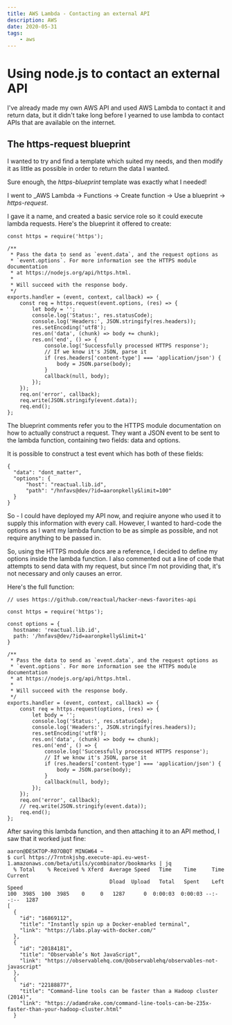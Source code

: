 ```yaml
---
title: AWS Lambda - Contacting an external API
description: AWS
date: 2020-05-31
tags:
    - aws
---
```


# Using node.js to contact an external API

I've already made my own AWS API and used AWS Lambda to contact it and return
data, but it didn't take long before I yearned to use lambda to contact
APIs that are available on the internet.

## The https-request blueprint

I wanted to try and find a template which suited my needs, and then modify
it as little as possible in order to return the data I wanted.

Sure enough, the _https-blueprint_ template was exactly what I needed!

I went to _AWS Lambda -> Functions -> Create function -> Use a blueprint -> _https-request_.

I gave it a name, and created a basic service role so it could execute lambda
requests. Here's the blueprint it offered to create:

```
const https = require('https');

/**
 * Pass the data to send as `event.data`, and the request options as
 * `event.options`. For more information see the HTTPS module documentation
 * at https://nodejs.org/api/https.html.
 *
 * Will succeed with the response body.
 */
exports.handler = (event, context, callback) => {
    const req = https.request(event.options, (res) => {
        let body = '';
        console.log('Status:', res.statusCode);
        console.log('Headers:', JSON.stringify(res.headers));
        res.setEncoding('utf8');
        res.on('data', (chunk) => body += chunk);
        res.on('end', () => {
            console.log('Successfully processed HTTPS response');
            // If we know it's JSON, parse it
            if (res.headers['content-type'] === 'application/json') {
                body = JSON.parse(body);
            }
            callback(null, body);
        });
    });
    req.on('error', callback);
    req.write(JSON.stringify(event.data));
    req.end();
};
```

The blueprint comments refer you to the HTTPS module documentation on how to
actually construct a request. They want a JSON event to be sent to the lambda
function, containing two fields: data and options.

It is possible to construct a test event which has both of these fields:

```
{
  "data": "dont_matter",
  "options": {
      "host": "reactual.lib.id",
      "path": "/hnfavs@dev/?id=aaronpkelly&limit=100"
  }
}
````

So - I could have deployed my API now, and reqiuire anyone who used it to supply this
information with every call. However, I wanted to hard-code the options as I
want my lambda function to be as simple as possible, and not require anything
to be passed in.

So, using the HTTPS module docs are a reference, I decided to define my options
inside the lambda function. I also commented out a line of code that attempts
to send data with my request, but since I'm not providing that, it's not
necessary and only causes an error.

Here's the full function:

```
// uses https://github.com/reactual/hacker-news-favorites-api

const https = require('https');

const options = {
  hostname: 'reactual.lib.id',
  path: '/hnfavs@dev/?id=aaronpkelly&limit=1'
}

/**
 * Pass the data to send as `event.data`, and the request options as
 * `event.options`. For more information see the HTTPS module documentation
 * at https://nodejs.org/api/https.html.
 *
 * Will succeed with the response body.
 */
exports.handler = (event, context, callback) => {
    const req = https.request(options, (res) => {
        let body = '';
        console.log('Status:', res.statusCode);
        console.log('Headers:', JSON.stringify(res.headers));
        res.setEncoding('utf8');
        res.on('data', (chunk) => body += chunk);
        res.on('end', () => {
            console.log('Successfully processed HTTPS response');
            // If we know it's JSON, parse it
            if (res.headers['content-type'] === 'application/json') {
                body = JSON.parse(body);
            }
            callback(null, body);
        });
    });
    req.on('error', callback);
    // req.write(JSON.stringify(event.data));
    req.end();
};
```

After saving this lambda function, and then attaching it to an API method, I
saw that it worked just fine:

```
aaron@DESKTOP-R07OBQT MINGW64 ~
$ curl https://7rntnkjshg.execute-api.eu-west-1.amazonaws.com/beta/utils/ycombinator/bookmarks | jq
  % Total    % Received % Xferd  Average Speed   Time    Time     Time  Current
                                 Dload  Upload   Total   Spent    Left  Speed
100  3985  100  3985    0     0   1287      0  0:00:03  0:00:03 --:--:--  1287
[
  {
    "id": "16869112",
    "title": "Instantly spin up a Docker-enabled terminal",
    "link": "https://labs.play-with-docker.com/"
  },
  {
    "id": "20184181",
    "title": "Observable’s Not JavaScript",
    "link": "https://observablehq.com/@observablehq/observables-not-javascript"
  },
  {
    "id": "22188877",
    "title": "Command-line tools can be faster than a Hadoop cluster (2014)",
    "link": "https://adamdrake.com/command-line-tools-can-be-235x-faster-than-your-hadoop-cluster.html"
  }
```